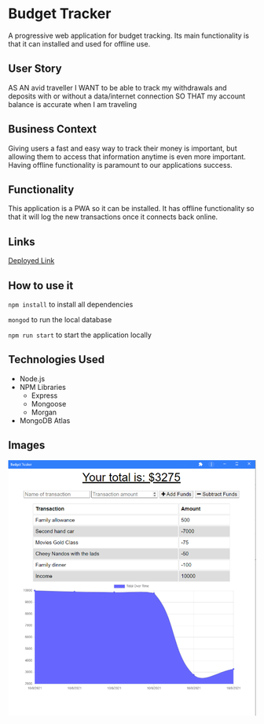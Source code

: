 # Budget Tracker

A progressive web application for budget tracking. Its main functionality is that it can installed and used for offline use.

## User Story

AS AN avid traveller
I WANT to be able to track my withdrawals and deposits with or without a data/internet connection
SO THAT my account balance is accurate when I am traveling

## Business Context

Giving users a fast and easy way to track their money is important, but allowing them to access that information anytime is even more important. Having offline functionality is paramount to our applications success.

## Functionality

This application is a PWA so it can be installed. It has offline functionality so that it will log the new transactions once it connects back online.

## Links

[Deployed Link](https://chandtheman1-budget-tracker.herokuapp.com/)

## How to use it 

`npm install` to install all dependencies

`mongod` to run the local database

`npm run start` to start the application locally

## Technologies Used

- Node.js
- NPM Libraries
    - Express
    - Mongoose
    - Morgan
- MongoDB Atlas

## Images

![home](./images/home.png)